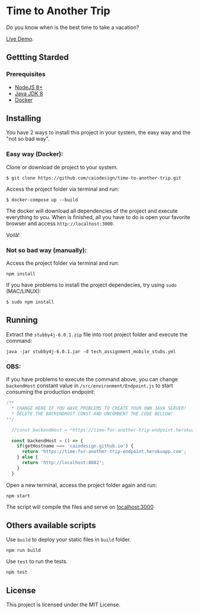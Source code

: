 # Time to Another Trip

Do you know when is the best time to take a vacation? 

[Live Demo](https://caiodesign.github.io/time-to-another-trip/).

## Gettting Starded

### Prerequisites

- [NodeJS 8+](https://nodejs.org/en/)
- [Java JDK 8](http://www.oracle.com/technetwork/pt/java/javase/downloads/jdk8-downloads-2133151.html)
- [Docker](https://docs.docker.com/compose/install/)


## Installing
You have 2 ways to install this project in your system, the easy way and the "not so bad way".

### Easy way (Docker):

Clone or download de project to your system.
```
$ git clone https://github.com/caiodesign/time-to-another-trip.git
```

Access the project folder via terminal and run:
```
$ docker-compose up --build
```

The docker will download all dependencies of the project and execute everything to you.
When is finished, all you have to do is open your favorite browser and access `http://localhost:3000`.

Voilà! 


### Not so bad way (manually):

Access the project folder via terminal and run:
```
npm install
```

If you have problems to install the project dependecies, try using `sudo` (MAC/LINUX):
```
$ sudo npm install
```

## Running

Extract the `stubby4j-6.0.1.zip` file into root project folder and execute the command:
```
java -jar stubby4j-6.0.1.jar -d tech_assignment_mobile_stubs.yml
```

### OBS: 
If you have problems to execute the command above, you can change `backendHost` constant value in `/src/environment/Endpoint.js` to start consuming the production endpoint:

```javascript
/** 
  * CHANGE HERE IF YOU HAVE PROBLEMS TO CREATE YOUR OWN JAVA SERVER!
  * DELETE THE BACKENDHOST CONST AND UNCOMMENT THE CODE BELLOW!
**/

  //const backendHost = "https://time-for-another-trip-endpoint.herokuapp.com"

  const backendHost = () => {
    if(getHostname === 'caiodesign.github.io') {
      return 'https://time-for-another-trip-endpoint.herokuapp.com';
    } else {
      return 'http://localhost:8882';
    }
  } 
```


Open a new terminal, access the project folder again and run:
```
npm start
```
The script will compile the files and serve on [localhost:3000](http://localhost:3000)


## Others available scripts

Use `build` to deploy your static files in `build` folder.

```
npm run build
```

Use `test` to run the tests.

```
npm test
```

## License
This project is licensed under the MIT License.
